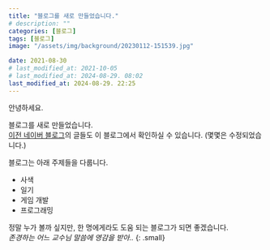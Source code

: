 ```yaml
---
title: "블로그를 새로 만들었습니다."
# description: ""
categories: [블로그]
tags: [블로그]
image: "/assets/img/background/20230112-151539.jpg"

date: 2021-08-30
# last_modified_at: 2021-10-05
# last_modified_at: 2024-08-29. 08:02
last_modified_at: 2024-08-29. 22:25
---
```


안녕하세요.  

블로그를 새로 만들었습니다.  
[이전 네이버 블로그](https://blog.naver.com/mascari4615)의 글들도 이 블로그에서 확인하실 수 있습니다. (몇몇은 수정되었습니다.)  

블로그는 아래 주제들을 다룹니다.  

- 사색
- 일기
- 게임 개발
- 프로그래밍

정말 누가 볼까 싶지만, 한 명에게라도 도움 되는 블로그가 되면 좋겠습니다.  
<cite> 존경하는 어느 교수님 말씀에 영감을 받아.. </cite>{: .small}
